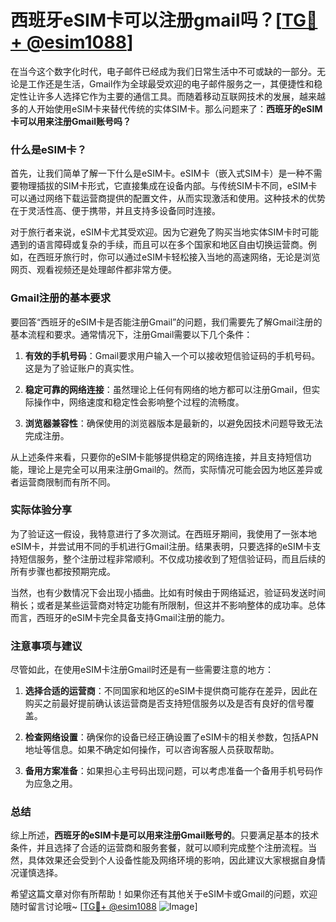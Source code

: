 # 西班牙eSIM卡可以注册gmail吗？[[TG💪+ @esim1088](https://t.me/s/esim1088)]

在当今这个数字化时代，电子邮件已经成为我们日常生活中不可或缺的一部分。无论是工作还是生活，Gmail作为全球最受欢迎的电子邮件服务之一，其便捷性和稳定性让许多人选择它作为主要的通信工具。而随着移动互联网技术的发展，越来越多的人开始使用eSIM卡来替代传统的实体SIM卡。那么问题来了：**西班牙的eSIM卡可以用来注册Gmail账号吗？**

### 什么是eSIM卡？

首先，让我们简单了解一下什么是eSIM卡。eSIM卡（嵌入式SIM卡）是一种不需要物理插拔的SIM卡形式，它直接集成在设备内部。与传统SIM卡不同，eSIM卡可以通过网络下载运营商提供的配置文件，从而实现激活和使用。这种技术的优势在于灵活性高、便于携带，并且支持多设备同时连接。

对于旅行者来说，eSIM卡尤其受欢迎。因为它避免了购买当地实体SIM卡时可能遇到的语言障碍或复杂的手续，而且可以在多个国家和地区自由切换运营商。例如，在西班牙旅行时，你可以通过eSIM卡轻松接入当地的高速网络，无论是浏览网页、观看视频还是处理邮件都非常方便。

### Gmail注册的基本要求

要回答“西班牙的eSIM卡是否能注册Gmail”的问题，我们需要先了解Gmail注册的基本流程和要求。通常情况下，注册Gmail需要以下几个条件：

1. **有效的手机号码**：Gmail要求用户输入一个可以接收短信验证码的手机号码。这是为了验证账户的真实性。
   
2. **稳定可靠的网络连接**：虽然理论上任何有网络的地方都可以注册Gmail，但实际操作中，网络速度和稳定性会影响整个过程的流畅度。

3. **浏览器兼容性**：确保使用的浏览器版本是最新的，以避免因技术问题导致无法完成注册。

从上述条件来看，只要你的eSIM卡能够提供稳定的网络连接，并且支持短信功能，理论上是完全可以用来注册Gmail的。然而，实际情况可能会因为地区差异或者运营商限制而有所不同。

### 实际体验分享

为了验证这一假设，我特意进行了多次测试。在西班牙期间，我使用了一张本地eSIM卡，并尝试用不同的手机进行Gmail注册。结果表明，只要选择的eSIM卡支持短信服务，整个注册过程非常顺利。不仅成功接收到了短信验证码，而且后续的所有步骤也都按预期完成。

当然，也有少数情况下会出现小插曲。比如有时候由于网络延迟，验证码发送时间稍长；或者是某些运营商对特定功能有所限制，但这并不影响整体的成功率。总体而言，西班牙的eSIM卡完全具备支持Gmail注册的能力。

### 注意事项与建议

尽管如此，在使用eSIM卡注册Gmail时还是有一些需要注意的地方：

1. **选择合适的运营商**：不同国家和地区的eSIM卡提供商可能存在差异，因此在购买之前最好提前确认该运营商是否支持短信服务以及是否有良好的信号覆盖。

2. **检查网络设置**：确保你的设备已经正确设置了eSIM卡的相关参数，包括APN地址等信息。如果不确定如何操作，可以咨询客服人员获取帮助。

3. **备用方案准备**：如果担心主号码出现问题，可以考虑准备一个备用手机号码作为应急之用。

### 总结

综上所述，**西班牙的eSIM卡是可以用来注册Gmail账号的**。只要满足基本的技术条件，并且选择了合适的运营商和服务套餐，就可以顺利完成整个注册流程。当然，具体效果还会受到个人设备性能及网络环境的影响，因此建议大家根据自身情况谨慎选择。

希望这篇文章对你有所帮助！如果你还有其他关于eSIM卡或Gmail的问题，欢迎随时留言讨论哦~ [[TG💪+ @esim1088](https://t.me/s/esim1088) ![Image](https://i.postimg.cc/4NQfJmqS/Snipaste-2025-05-13-00-14-12.png)]